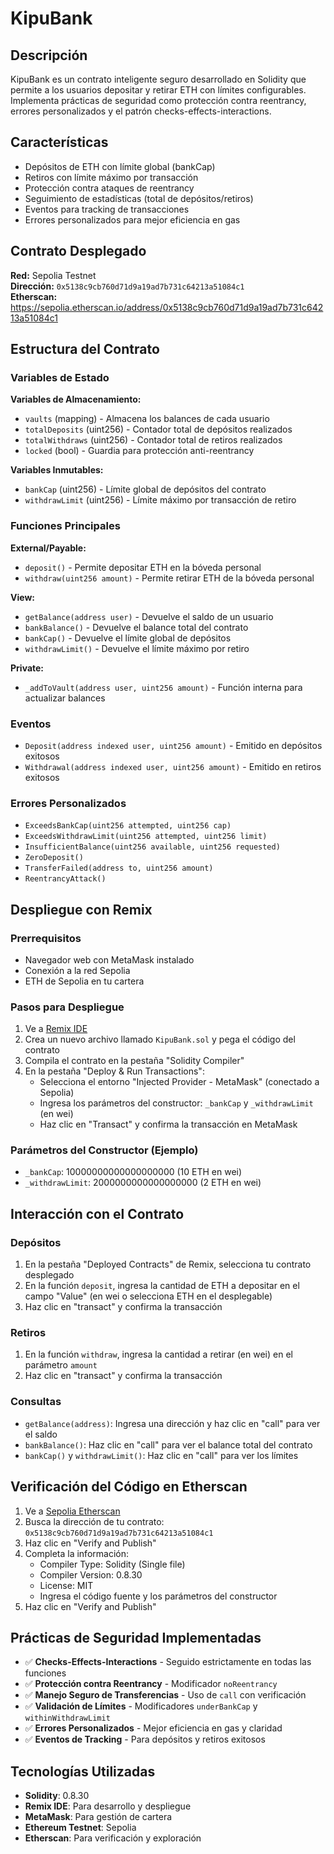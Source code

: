 # KipuBank

## Descripción
KipuBank es un contrato inteligente seguro desarrollado en Solidity que permite a los usuarios depositar y retirar ETH con límites configurables. Implementa prácticas de seguridad como protección contra reentrancy, errores personalizados y el patrón checks-effects-interactions.

## Características
- Depósitos de ETH con límite global (bankCap)
- Retiros con límite máximo por transacción  
- Protección contra ataques de reentrancy
- Seguimiento de estadísticas (total de depósitos/retiros)
- Eventos para tracking de transacciones
- Errores personalizados para mejor eficiencia en gas

## Contrato Desplegado
**Red:** Sepolia Testnet  
**Dirección:** `0x5138c9cb760d71d9a19ad7b731c64213a51084c1`  
**Etherscan:** https://sepolia.etherscan.io/address/0x5138c9cb760d71d9a19ad7b731c64213a51084c1

## Estructura del Contrato

### Variables de Estado
**Variables de Almacenamiento:**
- `vaults` (mapping) - Almacena los balances de cada usuario
- `totalDeposits` (uint256) - Contador total de depósitos realizados
- `totalWithdraws` (uint256) - Contador total de retiros realizados
- `locked` (bool) - Guardia para protección anti-reentrancy

**Variables Inmutables:**
- `bankCap` (uint256) - Límite global de depósitos del contrato
- `withdrawLimit` (uint256) - Límite máximo por transacción de retiro

### Funciones Principales
**External/Payable:**
- `deposit()` - Permite depositar ETH en la bóveda personal
- `withdraw(uint256 amount)` - Permite retirar ETH de la bóveda personal

**View:**
- `getBalance(address user)` - Devuelve el saldo de un usuario
- `bankBalance()` - Devuelve el balance total del contrato
- `bankCap()` - Devuelve el límite global de depósitos
- `withdrawLimit()` - Devuelve el límite máximo por retiro

**Private:**
- `_addToVault(address user, uint256 amount)` - Función interna para actualizar balances

### Eventos
- `Deposit(address indexed user, uint256 amount)` - Emitido en depósitos exitosos
- `Withdrawal(address indexed user, uint256 amount)` - Emitido en retiros exitosos

### Errores Personalizados
- `ExceedsBankCap(uint256 attempted, uint256 cap)`
- `ExceedsWithdrawLimit(uint256 attempted, uint256 limit)`
- `InsufficientBalance(uint256 available, uint256 requested)`
- `ZeroDeposit()`
- `TransferFailed(address to, uint256 amount)`
- `ReentrancyAttack()`

## Despliegue con Remix

### Prerrequisitos
- Navegador web con MetaMask instalado
- Conexión a la red Sepolia
- ETH de Sepolia en tu cartera

### Pasos para Despliegue
1. Ve a [Remix IDE](https://remix.ethereum.org)
2. Crea un nuevo archivo llamado `KipuBank.sol` y pega el código del contrato
3. Compila el contrato en la pestaña "Solidity Compiler"
4. En la pestaña "Deploy & Run Transactions":
   - Selecciona el entorno "Injected Provider - MetaMask" (conectado a Sepolia)
   - Ingresa los parámetros del constructor: `_bankCap` y `_withdrawLimit` (en wei)
   - Haz clic en "Transact" y confirma la transacción en MetaMask

### Parámetros del Constructor (Ejemplo)
- `_bankCap`: 10000000000000000000 (10 ETH en wei)
- `_withdrawLimit`: 2000000000000000000 (2 ETH en wei)

## Interacción con el Contrato

### Depósitos
1. En la pestaña "Deployed Contracts" de Remix, selecciona tu contrato desplegado
2. En la función `deposit`, ingresa la cantidad de ETH a depositar en el campo "Value" (en wei o selecciona ETH en el desplegable)
3. Haz clic en "transact" y confirma la transacción

### Retiros
1. En la función `withdraw`, ingresa la cantidad a retirar (en wei) en el parámetro `amount`
2. Haz clic en "transact" y confirma la transacción

### Consultas
- `getBalance(address)`: Ingresa una dirección y haz clic en "call" para ver el saldo
- `bankBalance()`: Haz clic en "call" para ver el balance total del contrato
- `bankCap()` y `withdrawLimit()`: Haz clic en "call" para ver los límites

## Verificación del Código en Etherscan
1. Ve a [Sepolia Etherscan](https://sepolia.etherscan.io)
2. Busca la dirección de tu contrato: `0x5138c9cb760d71d9a19ad7b731c64213a51084c1`
3. Haz clic en "Verify and Publish"
4. Completa la información:
   - Compiler Type: Solidity (Single file)
   - Compiler Version: 0.8.30
   - License: MIT
   - Ingresa el código fuente y los parámetros del constructor
5. Haz clic en "Verify and Publish"

## Prácticas de Seguridad Implementadas
- ✅ **Checks-Effects-Interactions** - Seguido estrictamente en todas las funciones
- ✅ **Protección contra Reentrancy** - Modificador `noReentrancy` 
- ✅ **Manejo Seguro de Transferencias** - Uso de `call` con verificación
- ✅ **Validación de Límites** - Modificadores `underBankCap` y `withinWithdrawLimit`
- ✅ **Errores Personalizados** - Mejor eficiencia en gas y claridad
- ✅ **Eventos de Tracking** - Para depósitos y retiros exitosos

## Tecnologías Utilizadas
- **Solidity**: 0.8.30
- **Remix IDE**: Para desarrollo y despliegue
- **MetaMask**: Para gestión de cartera
- **Ethereum Testnet**: Sepolia
- **Etherscan**: Para verificación y exploración
